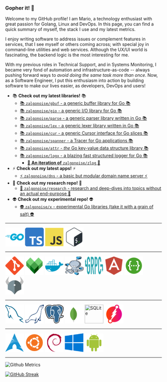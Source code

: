 ### Gopher it! 🚀

Welcome to my GitHub profile! I am Mario, a technology enthusiast with great passion for Golang, Linux and DevOps. In this page, you can find a quick summary of myself, the stack I use and my latest metrics.

I enjoy writing software to address issues or complement features in services, that I see myself or others coming across; with special joy in command-line utilities and web services. Although the UX/UI world is fascinating, the backend logic is the most interesting for me.

With my previous roles in Technical Support, and in Systems Monitoring, I became very fond of automation and infrastructure-as-code -- always pushing forward ways to _avoid doing the same task more than once_. Now, as a Software Engineer, I put this enthusiasm into action by building software to make our lives easier, as developers, DevOps and users!

- 📚 **Check out my latest libraries!** 📚 
  - [📚 `zalgonoise/gbuf` - a generic buffer library for Go 📚](https://github.com/zalgonoise/gbuf)
  - [📚 `zalgonoise/gio` - a generic I/O library for Go 📚](https://github.com/zalgonoise/gio)
  - [📚 `zalgonoise/parse` - a generic parser library written in Go 📚](https://github.com/zalgonoise/parse)
  - [📚 `zalgonoise/lex` - a generic lexer library written in Go 📚](https://github.com/zalgonoise/lex)
  - [📚 `zalgonoise/cur` - a generic Cursor interface for Go slices 📚](https://github.com/zalgonoise/cur)
  - [📚 `zalgonoise/spanner` - a Tracer for Go applications 📚](https://github.com/zalgonoise/spanner)
  - [📚 `zalgonoise/attr` - *the* Go key-value data structure library 📚](https://github.com/zalgonoise/attr)
  - [📚 `zalgonoise/logx` - a blazing fast structured logger for Go 📚](https://github.com/zalgonoise/logx)
    - [🚀 **An iteration of** `zalgonoise/zlog` 🚀](https://github.com/zalgonoise/zlog)
- ⚡ **Check out my latest apps!** ⚡
  - [⚡ `zalgonoise/dns` - a basic but modular domain name server ⚡](https://github.com/zalgonoise/dns)
- 🔬 **Check out my research repo!** 🔬
  - [🔬 `zalgonoise/research` - research and deep-dives into topics without an actual end-purpose 🔬](https://github.com/zalgonoise/research)
- 👽 **Check out my experimental repo!** 👽
  - [👽 `zalgonoise/x` - experimental Go libraries (take it with a grain of salt) 👽](https://github.com/zalgonoise/x)
___________________

<div>
<img display="block" width="60" height="60" title="Go" src="https://github.com/zalgonoise/zalgonoise/blob/master/media/golang-icon.svg">
<img display="block" width="60" height="60" title="TypeScript" src="https://github.com/zalgonoise/zalgonoise/blob/master/media/typescript.svg">
<img display="block" width="60" height="60" title="JavaScript" src="https://github.com/zalgonoise/zalgonoise/blob/master/media/javascript.svg">
<img display="block" width="60" height="60" title="Shell" src="https://github.com/zalgonoise/zalgonoise/blob/master/media/bash.svg">
</div>


___________________


<div>
<img display="block" width="60" height="60" title="Git" src="https://github.com/zalgonoise/zalgonoise/blob/master/media/git.svg">
<img display="block" width="60" height="60" title="Bazel" src="https://github.com/zalgonoise/zalgonoise/blob/master/media/bazel.svg">
<img display="block" width="60" height="60" title="Docker" src="https://github.com/zalgonoise/zalgonoise/blob/master/media/docker.svg">
<img display="block" width="60" height="60" title="Docker Compose" src="https://github.com/zalgonoise/zalgonoise/blob/master/media/docker-compose.png">
<img display="block" width="60" height="60" title="gRPC" src="https://github.com/zalgonoise/zalgonoise/blob/master/media/grpc.svg">
<img display="block" width="60" height="60" title="Angular" src="https://github.com/zalgonoise/zalgonoise/blob/master/media/angular.svg">
<img display="block" width="60" height="60" title="Swagger" src="https://github.com/zalgonoise/zalgonoise/blob/master/media/swagger.svg">
<img display="block" width="60" height="60" title="Open Policy Agent" src="https://github.com/zalgonoise/zalgonoise/blob/master/media/opa.svg">
</div>


___________________


<div>
<img display="block" width="60" height="60" title="MySQL" src="https://github.com/zalgonoise/zalgonoise/blob/master/media/mysql.svg">
<img display="block" width="60" height="60" title="MariaDB" src="https://github.com/zalgonoise/zalgonoise/blob/master/media/mariadb.svg">
<img display="block" width="60" height="60" title="PostgreSQL" src="https://github.com/zalgonoise/zalgonoise/blob/master/media/postgresql.svg">
<img display="block" width="60" height="60" title="MongoDB" src="https://github.com/zalgonoise/zalgonoise/blob/master/media/mongodb.svg">
<img display="block" width="60" height="60" title="SQLite" src="https://github.com/zalgonoise/zalgonoise/blob/master/media/sqlite.svg">
<img display="block" width="60" height="60" title="Dgraph" src="https://github.com/zalgonoise/zalgonoise/blob/master/media/dgraph.svg">
</div>


___________________


<div>
<img display="block" width="60" height="60" title="Arch Linux" src="https://github.com/zalgonoise/zalgonoise/blob/master/media/iusearchbtw.svg">
<img display="block" width="60" height="60" title="Ubuntu" src="https://github.com/zalgonoise/zalgonoise/blob/master/media/ubuntu.svg">
<img display="block" width="60" height="60" title="Debian" src="https://github.com/zalgonoise/zalgonoise/blob/master/media/debian.svg">
<img display="block" width="60" height="60" title="Windows" src="https://github.com/zalgonoise/zalgonoise/blob/master/media/windows.svg">
<img display="block" width="60" height="60" title="Android" src="https://github.com/zalgonoise/zalgonoise/blob/master/media/android.svg">
</div>

_________________

![Github Metrics](https://github-profile-summary-cards.vercel.app/api/cards/profile-details?username=zalgonoise&theme=github_dark)

[![GitHub Streak](https://github-readme-streak-stats.herokuapp.com?user=zalgonoise&theme=dark&hide_border=true&date_format=%5BY%20%5DM%20j)](https://git.io/streak-stats)

